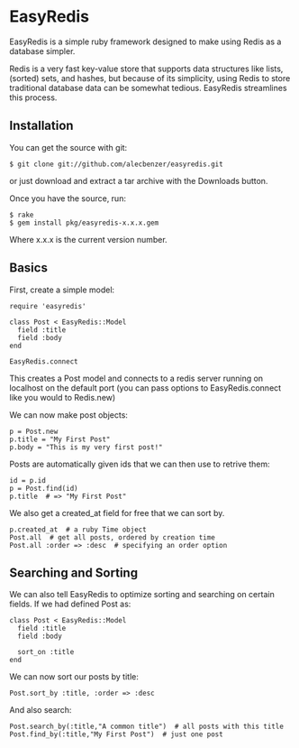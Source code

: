 # EasyRedis

EasyRedis is a simple ruby framework designed to make using Redis as a database simpler.

Redis is a very fast key-value store that supports data structures like lists, (sorted) sets, and hashes, but because of its simplicity, using Redis to store traditional database data can be somewhat tedious. EasyRedis streamlines this process.

## Installation

You can get the source with git:

    $ git clone git://github.com/alecbenzer/easyredis.git

or just download and extract a tar archive with the Downloads button.

Once you have the source, run:

    $ rake
    $ gem install pkg/easyredis-x.x.x.gem

Where x.x.x is the current version number.

## Basics

First, create a simple model:

    require 'easyredis'

    class Post < EasyRedis::Model
      field :title
      field :body
    end

    EasyRedis.connect

This creates a Post model and connects to a redis server running on localhost on the default port (you can pass options to EasyRedis.connect like you would to Redis.new)

We can now make post objects:

    p = Post.new
    p.title = "My First Post"
    p.body = "This is my very first post!"

Posts are automatically given ids that we can then use to retrive them:

    id = p.id
    p = Post.find(id)
    p.title  # => "My First Post"

We also get a created_at field for free that we can sort by.

    p.created_at  # a ruby Time object
    Post.all  # get all posts, ordered by creation time
    Post.all :order => :desc  # specifying an order option
    
## Searching and Sorting

We can also tell EasyRedis to optimize sorting and searching on certain fields. If we had defined Post as:

    class Post < EasyRedis::Model
      field :title
      field :body

      sort_on :title
    end

We can now sort our posts by title:

    Post.sort_by :title, :order => :desc

And also search:

    Post.search_by(:title,"A common title")  # all posts with this title
    Post.find_by(:title,"My First Post")  # just one post
